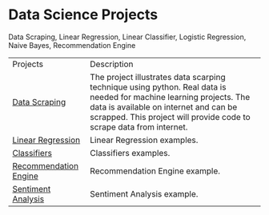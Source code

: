 # Data Science Projects 
Data Scraping, Linear Regression, Linear Classifier, Logistic Regression, Naive Bayes, Recommendation Engine
<table>
    <tr>
        <td>Projects</td>
        <td>Description</td>
    </tr>
    <tr>
        <td> <a href='https://github.com/rajan2275/Data-Science-Projects/tree/master/Data%20Scraping'>Data Scraping</a></td>
        <td>The project illustrates data scarping technique
        using python. Real data is needed for machine learning projects. The data is available on internet and can be scrapped. This project
        will provide code to scrape data from internet.</td>
    </tr>
    <tr>
        <td> <a href='https://github.com/rajan2275/Data-Science-Projects/tree/master/Linear%20Regression'>Linear Regression</a></td>
        <td>Linear Regression examples.</td>
    </tr>
    <tr>
         <td> <a href='https://github.com/rajan2275/Data-Science-Projects/tree/master/Classifiers'>Classifiers</a></td>
           <td>Classifiers examples.</td>
    </tr>
    <tr>
        <td><a href='https://github.com/rajan2275/Data-Science-Projects/tree/master/Recommendation%20Engine'>Recommendation Engine</a> </td>
          <td>Recommendation Engine example.</td>
    </tr>
    <tr>
        <td><a href='https://github.com/rajan2275/Data-Science-Projects/tree/master/Sentiment_Analysis'>Sentiment Analysis</a></td>
          <td>Sentiment Analysis example.</td>
    </tr>
</table>

